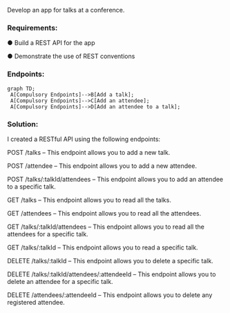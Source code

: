 Develop an app for talks at a conference.

### Requirements:
● Build a REST API for the app

● Demonstrate the use of REST conventions

### Endpoints:
  
  ```mermaid
 graph TD;
   A[Compulsory Endpoints]-->B[Add a talk];
   A[Compulsory Endpoints]-->C[Add an attendee];
   A[Compulsory Endpoints]-->D[Add an attendee to a talk];
```

### Solution:

I created a RESTful API using the following endpoints:

POST /talks – This endpoint allows you to add a new talk.

POST /attendee – This endpoint allows you to add a new attendee.

POST /talks/:talkId/attendees – This endpoint allows you to add an attendee to a specific talk.

GET /talks – This endpoint allows you to read all the talks.

GET /attendees – This endpoint allows you to read all the attendees.

GET /talks/:talkId/attendees – This endpoint allows you to read all the attendees for a specific talk.

GET /talks/:talkId – This endpoint allows you to read a specific talk.

DELETE /talks/:talkId – This endpoint allows you to delete a specific talk.

DELETE /talks/:talkId/attendees/:attendeeId – This endpoint allows you to delete an attendee for a specific talk.

DELETE /attendees/:attendeeId – This endpoint allows you to delete any registered attendee.



